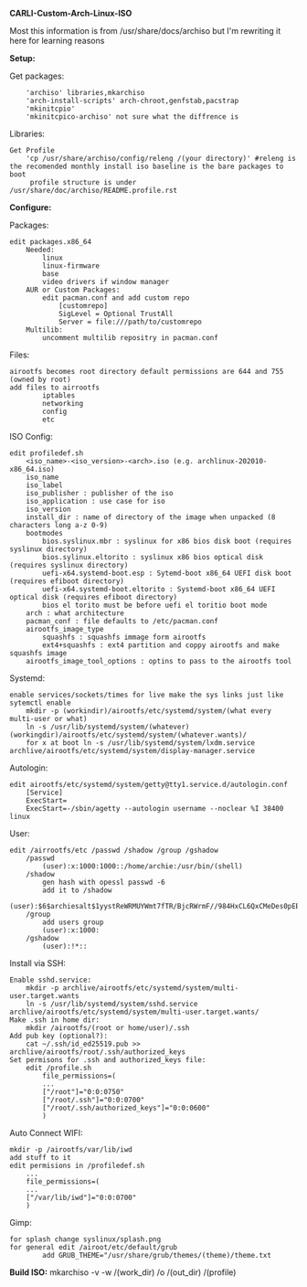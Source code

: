 **CARLI-Custom-Arch-Linux-ISO**

Most this information is from /usr/share/docs/archiso but I'm rewriting it here for learning reasons

**Setup:**

Get packages:

		'archiso' libraries,mkarchiso
		'arch-install-scripts' arch-chroot,genfstab,pacstrap
		'mkinitcpio'
		'mkinitcpico-archiso' not sure what the diffrence is
Libraries:

	Get Profile
		'cp /usr/share/archiso/config/releng /(your directory)' #releng is the recomended monthly install iso baseline is the bare packages to boot
		 profile structure is under /usr/share/doc/archiso/README.profile.rst
**Configure:**

Packages:

	edit packages.x86_64
		Needed:
			linux
			linux-firmware
			base
			video drivers if window manager
		AUR or Custom Packages:
			edit pacman.conf and add custom repo
				[customrepo]
				SigLevel = Optional TrustAll
				Server = file:///path/to/customrepo
		Multilib:
			uncomment multilib repositry in pacman.conf
Files:

	airootfs becomes root directory default permissions are 644 and 755 (owned by root) 
	add files to airrootfs
			iptables
			networking
			config
			etc
ISO Config:

	edit profiledef.sh 
		<iso_name>-<iso_version>-<arch>.iso (e.g. archlinux-202010-x86_64.iso)
		iso_name
		iso_label
		iso_publisher : publisher of the iso
		iso_application : use case for iso
		iso_version
		install_dir : name of directory of the image when unpacked (8 characters long a-z 0-9)
		bootmodes
			bios.syslinux.mbr : syslinux for x86 bios disk boot (requires syslinux directory)
			bios.sylinux.eltorito : syslinux x86 bios optical disk (requires syslinux directory)
			uefi-x64.systemd-boot.esp : Sytemd-boot x86_64 UEFI disk boot (requires efiboot directory)
			uefi-x64.systemd-boot.eltorito : Systemd-boot x86_64 UEFI optical disk (requires efiboot directory)
			bios el torito must be before uefi el toritio boot mode
		arch : what architecture
		pacman_conf : file defaults to /etc/pacman.conf
		airootfs_image_type
			squashfs : squashfs immage form airootfs
			ext4+squashfs : ext4 partition and coppy airootfs and make squashfs image
		airootfs_image_tool_options : optins to pass to the airootfs tool
Systemd:

	enable services/sockets/times for live make the sys links just like sytemctl enable
		mkdir -p (workindir)/airootfs/etc/systemd/system/(what every multi-user or what)
		ln -s /usr/lib/systemd/system/(whatever) (workingdir)/airootfs/etc/systemd/system/(whatever.wants)/
		for x at boot ln -s /usr/lib/systemd/system/lxdm.service archlive/airootfs/etc/systemd/system/display-manager.service
Autologin:

	edit airootfs/etc/systemd/system/getty@tty1.service.d/autologin.conf
		[Service]
		ExecStart=
		ExecStart=-/sbin/agetty --autologin username --noclear %I 38400 linux
User:

	edit /airrootfs/etc /passwd /shadow /group /gshadow
		/passwd
			(user):x:1000:1000::/home/archie:/usr/bin/(shell)
		/shadow
			gen hash with opessl passwd -6 
			add it to /shadow
			(user):$6$archiesalt$1yystReWRMUYWmt7fTR/BjcRWrmF//984HxCL6QxCMeDes0pEBRG3v1Jyqp1I1/x46kmU7KyjDfTXikqtq3YY.:14871::::::
		/group
			add users group
			(user):x:1000:
		/gshadow
			(user):!*::
Install via SSH:

	Enable sshd.service: 
		mkdir -p archlive/airootfs/etc/systemd/system/multi-user.target.wants
		ln -s /usr/lib/systemd/system/sshd.service archlive/airootfs/etc/systemd/system/multi-user.target.wants/
	Make .ssh in home dir:
		mkdir /airootfs/(root or home/user)/.ssh
	Add pub key (optional?):
		cat ~/.ssh/id_ed25519.pub >> archlive/airootfs/root/.ssh/authorized_keys
	Set permisons for .ssh and authorized_keys file:
		edit /profile.sh
			file_permissions=(
  			...
  			["/root"]="0:0:0750"
  			["/root/.ssh"]="0:0:0700"
  			["/root/.ssh/authorized_keys"]="0:0:0600"
			)
Auto Connect WIFI:

	mkdir -p /airootfs/var/lib/iwd
	add stuff to it
	edit permisions in /profiledef.sh
		...
		file_permissions=(
 		...
  		["/var/lib/iwd"]="0:0:0700"
		)
Gimp:

	for splash change syslinux/splash.png
	for general edit /airoot/etc/default/grub
			add GRUB_THEME="/usr/share/grub/themes/(theme)/theme.txt
**Build ISO:**
	mkarchiso -v -w /(work_dir) /o /(out_dir) /(profile)
